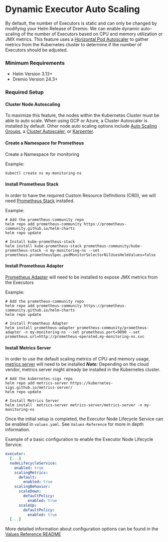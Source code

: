 # Dynamic Executor Auto Scaling

By default, the number of Executors is static and can only be changed by modifying your Helm Release of Dremio.
We can enable dynamic auto-scaling of the number of Executors based on CPU and memory utilization or JMX metrics.
This feature uses a
[Horizontal Pod Autoscaler](https://kubernetes.io/docs/tasks/run-application/horizontal-pod-autoscale/)
to gather metrics from the Kubernetes cluster to determine if the number of Executors should be adjusted.

### Minimum Requirements
* Helm Version 3.13+
* Dremio Version 24.3+

### Required Setup

#### Cluster Node Autoscaling
To maximize this feature, the nodes within the Kubernetes Cluster must be able to auto scale. When using GCP or Azure,
a Cluster Autoscaler is installed by default. Other node auto scaling options include
[Auto Scaling Groups](https://docs.aws.amazon.com/autoscaling/ec2/userguide/auto-scaling-groups.html),
a [Cluster Autoscaler](https://github.com/kubernetes/autoscaler/tree/master/cluster-autoscaler), or
[Karpenter](https://karpenter.sh/).

#### Create a Namespace for Prometheus
Create a Namespace for monitoring

Example:

`kubectl create ns my-monitoring-ns`

#### Install Prometheus Stack
In order to have the required Custom Resource Definitions (CRD), we will need
[Prometheus Stack](https://github.com/prometheus-community/helm-charts/tree/main/charts/kube-prometheus-stack) installed.

Example:
```
# Add the prometheus-community repo
helm repo add prometheus-community https://prometheus-community.github.io/helm-charts
helm repo update

# Install kube-prometheus-stack
helm install kube-prometheus-stack prometheus-community/kube-prometheus-stack -n my-monitoring-ns --set prometheus.prometheusSpec.podMonitorSelectorNilUsesHelmValues=false
```

#### Install Prometheus Adapter
[Prometheus Adapter](https://github.com/kubernetes-sigs/prometheus-adapter) will need to be installed to expose JMX metrics from the Executors

Example:
```
# Add the prometheus-community repo
helm repo add prometheus-community https://prometheus-community.github.io/helm-charts
helm repo update

# Install Prometheus Adapter
helm install prometheus-adapter prometheus-community/prometheus-adapter -n my-monitoring-ns --set prometheus.port=9090 --set prometheus.url=http://prometheus-operated.my-monitoring-ns.svc
```

#### Install Metrics Server
In order to use the default scaling metrics of CPU and memory usage, [metrics server](https://github.com/kubernetes-sigs/metrics-server) will need to be installed
***Note:*** Depending on the cloud vendor, metrics server might already be installed in the Kubernetes cluster.

```
# Add the kubernetes-sigs repo
helm repo add metrics-server https://kubernetes-sigs.github.io/metrics-server/
helm repo update

# Install Metrics Server
helm install  metrics-server metrics-server/metrics-server -n my-monitoring-ns
```

Once the initial setup is completed, the Executor Node Lifecycle Service can be enabled in `values.yaml`. See `Values-Reference` for more in depth information.

Example of a basic configuration to enable the Executor Node Lifecycle Service:

```yaml
executor:
  [...]
  nodeLifecycleService:
    enabled: true
    scalingMetrics:
      default:
        enabled: true
    scalingBehavior:
      scaleDown:
        defaultPolicy:
          enabled: true
      scaleUp:
        defaultPolicy:
          enabled: true
  [...]
```

More detailed information about configuration options can be found in the
[Values Reference README](https://github.com/dremio/dremio-cloud-tools/blob/master/charts/dremio_v2/docs/Values-Reference.md)